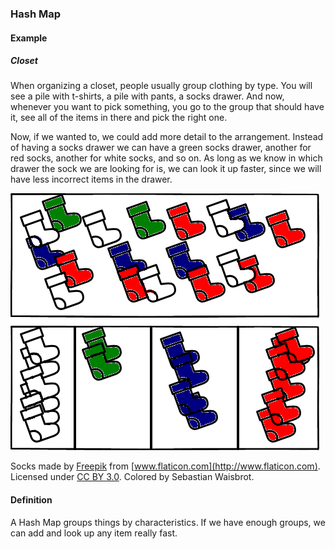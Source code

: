 ### Hash Map

#### Example

##### Closet

When organizing a closet, people usually group clothing by type. You will see a
pile with t-shirts, a pile with pants, a socks drawer. And now, whenever
you want to pick something, you go to the group that should have it, see
all of the items in there and pick the right one.

Now, if we wanted to, we could add more detail to the arrangement. Instead
of having a socks drawer we can have a green socks drawer, another for red
socks, another for white socks, and so on. As long as we know in which drawer
the sock we are looking for is, we can look it up faster, since we will have
less incorrect items in the drawer.

![](02-04-hashmap.closet.png)

 Socks made by [Freepik](http://www.freepik.com) from
 [www.flaticon.com](http://www.flaticon.com). Licensed under
 [CC BY 3.0](http://creativecommons.org/licenses/by/3.0/).
 Colored by Sebastian Waisbrot.

#### Definition

A Hash Map groups things by characteristics. If we have enough groups,
we can add and look up any item really fast.
